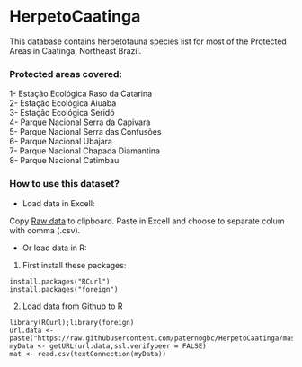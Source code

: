 # HerpetoCaatinga
This database contains herpetofauna species list for most of the Protected Areas in Caatinga, Northeast Brazil.

### Protected areas covered:
1- Estação Ecológica Raso da Catarina  
2- Estação Ecológica Aiuaba  
3- Estação Ecológica Seridó  
4- Parque Nacional Serra da Capivara  
5- Parque Nacional Serra das Confusões   
6- Parque Nacional Ubajara  
7- Parque Nacional Chapada Diamantina  
8- Parque Nacional Catimbau  

### How to use this dataset?

* Load data in Excell:  

Copy [Raw data]( https://raw.githubusercontent.com/paternogbc/HerpetoCaatinga/master/Herpeto_dataset.csv) to clipboard. Paste in Excell and choose to separate colum with comma (.csv). 

* Or load data in R:  

1. First install these packages:
```{r}
install.packages("RCurl")
install.packages("foreign")
```

2. Load data from Github to R

```{r}
library(RCurl);library(foreign)
url.data <- paste("https://raw.githubusercontent.com/paternogbc/HerpetoCaatinga/master/Herpeto_dataset.csv",sep="")
myData <- getURL(url.data,ssl.verifypeer = FALSE)
mat <- read.csv(textConnection(myData))
``` 


